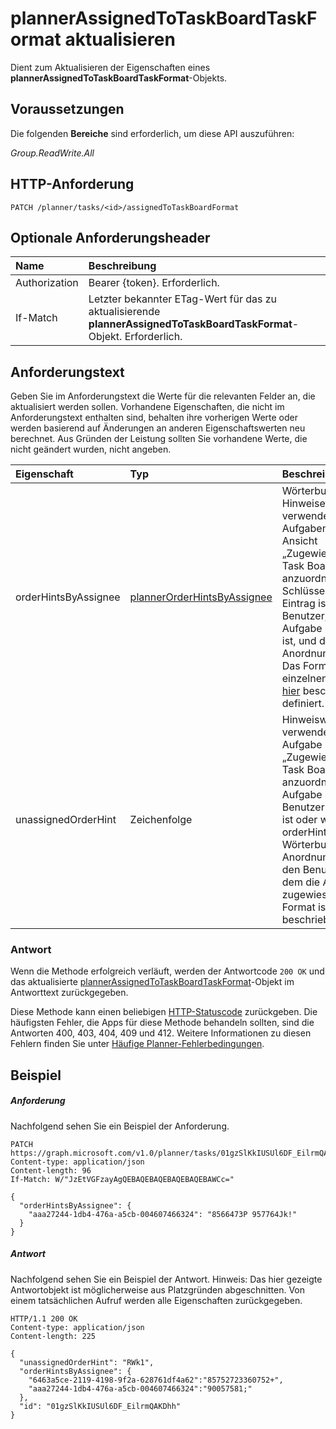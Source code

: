 # <a name="update-plannerassignedtotaskboardtaskformat"></a>plannerAssignedToTaskBoardTaskFormat aktualisieren 

Dient zum Aktualisieren der Eigenschaften eines **plannerAssignedToTaskBoardTaskFormat**-Objekts.
## <a name="prerequisites"></a>Voraussetzungen
Die folgenden **Bereiche** sind erforderlich, um diese API auszuführen: 

*Group.ReadWrite.All*

## <a name="http-request"></a>HTTP-Anforderung
<!-- { "blockType": "ignored" } -->
```http
PATCH /planner/tasks/<id>/assignedToTaskBoardFormat
```
## <a name="optional-request-headers"></a>Optionale Anforderungsheader
| Name       | Beschreibung|
|:-----------|:-----------|
| Authorization  | Bearer {token}. Erforderlich. |
| If-Match  | Letzter bekannter ETag-Wert für das zu aktualisierende **plannerAssignedToTaskBoardTaskFormat**-Objekt. Erforderlich.|

## <a name="request-body"></a>Anforderungstext
Geben Sie im Anforderungstext die Werte für die relevanten Felder an, die aktualisiert werden sollen. Vorhandene Eigenschaften, die nicht im Anforderungstext enthalten sind, behalten ihre vorherigen Werte oder werden basierend auf Änderungen an anderen Eigenschaftswerten neu berechnet. Aus Gründen der Leistung sollten Sie vorhandene Werte, die nicht geändert wurden, nicht angeben.

| Eigenschaft     | Typ   |Beschreibung|
|:---------------|:--------|:----------|
|orderHintsByAssignee|[plannerOrderHintsByAssignee](..\resources\plannerOrderHintsByAssignee.md)|Wörterbuch von Hinweisen, die verwendet werden, um Aufgaben in der Ansicht „ZugewiesenAn“ des Task Board anzuordnen. Der Schlüssel für jeden Eintrag ist einer der Benutzer, denen die Aufgabe zugewiesen ist, und der Wert ist der Anordnungshinweis. Das Format der einzelnen Werte ist wie [hier](../resources/planner_order_hint_format.md) beschrieben definiert.|
|unassignedOrderHint|Zeichenfolge|Hinweiswert, der verwendet wird, um die Aufgabe in der Ansicht „ZugewiesenAn“ des Task Board anzuordnen, wenn die Aufgabe keinem Benutzer zugewiesen ist oder wenn das orderHintsByAssignee-Wörterbuch keinen Anordnungshinweis für den Benutzer enthält, dem die Aufgabe zugewiesen ist. Das Format ist wie [hier](../resources/planner_order_hint_format.md) beschrieben definiert.|

### <a name="response"></a>Antwort
Wenn die Methode erfolgreich verläuft, werden der Antwortcode `200 OK` und das aktualisierte [plannerAssignedToTaskBoardTaskFormat](../resources/plannerassignedtotaskboardtaskformat.md)-Objekt im Antworttext zurückgegeben.

Diese Methode kann einen beliebigen [HTTP-Statuscode](../../../concepts/errors.md) zurückgeben. Die häufigsten Fehler, die Apps für diese Methode behandeln sollten, sind die Antworten 400, 403, 404, 409 und 412. Weitere Informationen zu diesen Fehlern finden Sie unter [Häufige Planner-Fehlerbedingungen](../resources/planner_overview.md#common-planner-error-conditions).

## <a name="example"></a>Beispiel
##### <a name="request"></a>Anforderung
Nachfolgend sehen Sie ein Beispiel der Anforderung.
<!-- {
  "blockType": "request",
  "name": "update_plannerassignedtotaskboardtaskformat"
}-->
```http
PATCH https://graph.microsoft.com/v1.0/planner/tasks/01gzSlKkIUSUl6DF_EilrmQAKDhh/assignedToTaskBoardFormat
Content-type: application/json
Content-length: 96
If-Match: W/"JzEtVGFzayAgQEBAQEBAQEBAQEBAQEBAWCc="

{
  "orderHintsByAssignee": {
    "aaa27244-1db4-476a-a5cb-004607466324": "8566473P 957764Jk!"
  }
}
```
##### <a name="response"></a>Antwort
Nachfolgend sehen Sie ein Beispiel der Antwort. Hinweis: Das hier gezeigte Antwortobjekt ist möglicherweise aus Platzgründen abgeschnitten. Von einem tatsächlichen Aufruf werden alle Eigenschaften zurückgegeben.
<!-- {
  "blockType": "response",
  "truncated": true,
  "@odata.type": "microsoft.graph.plannerAssignedToTaskBoardTaskFormat"
} -->
```http
HTTP/1.1 200 OK
Content-type: application/json
Content-length: 225

{
  "unassignedOrderHint": "RWk1",
  "orderHintsByAssignee": {
    "6463a5ce-2119-4198-9f2a-628761df4a62":"85752723360752+",
    "aaa27244-1db4-476a-a5cb-004607466324":"90057581;"
  },
  "id": "01gzSlKkIUSUl6DF_EilrmQAKDhh"
}
```

<!-- uuid: 8fcb5dbc-d5aa-4681-8e31-b001d5168d79
2015-10-25 14:57:30 UTC -->
<!-- {
  "type": "#page.annotation",
  "description": "Update plannerassignedtotaskboardtaskformat",
  "keywords": "",
  "section": "documentation",
  "tocPath": ""
}-->
